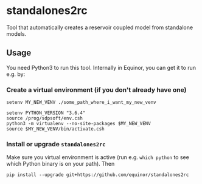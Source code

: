# standalones2rc

Tool that automatically creates a reservoir coupled model from standalone models.

## Usage

You need Python3 to run this tool. Internally in Equinor, you can get it to run e.g. by:

### Create a virtual environment (if you don't already have one)

```cshell
setenv MY_NEW_VENV ./some_path_where_i_want_my_new_venv

setenv PYTHON_VERSION "3.6.4"
source /prog/sdpsoft/env.csh
python3 -m virtualenv --no-site-packages $MY_NEW_VENV
source $MY_NEW_VENV/bin/activate.csh
```

### Install or upgrade `standalones2rc`

Make sure you virtual environment is active (run e.g. `which python` to see which Python
binary is on your path). Then
```
pip install --upgrade git+https://github.com/equinor/standalones2rc
```

